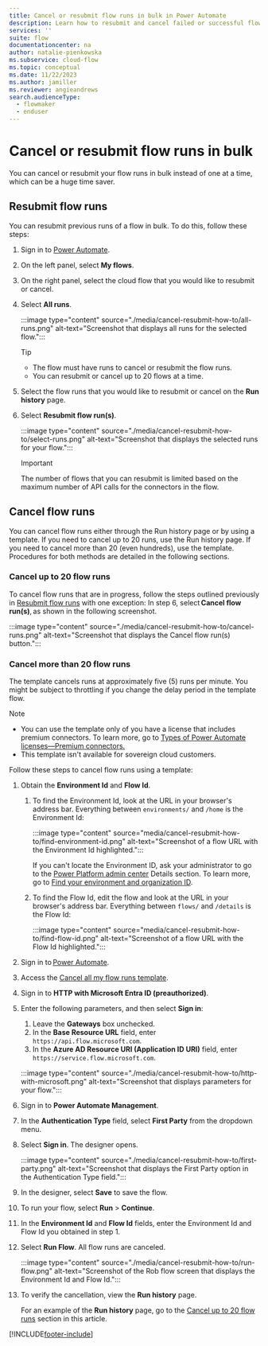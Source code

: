 ```yaml
---
title: Cancel or resubmit flow runs in bulk in Power Automate
description: Learn how to resubmit and cancel failed or successful flow runs in Power Automate.
services: ''
suite: flow
documentationcenter: na
author: natalie-pienkowska
ms.subservice: cloud-flow
ms.topic: conceptual
ms.date: 11/22/2023
ms.author: jamiller
ms.reviewer: angieandrews
search.audienceType: 
  - flowmaker
  - enduser
---
```


# Cancel or resubmit flow runs in bulk

You can cancel or resubmit your flow runs in bulk instead of one at a time, which can be a huge time saver.

## Resubmit flow runs

You can resubmit previous runs of a flow in bulk. To do this, follow these steps:

1. Sign in to [Power Automate](https://make.powerautomate.com).
1. On the left panel, select **My flows**.
1. On the right panel, select the cloud flow that you would like to resubmit or cancel.
1. Select **All runs**.

    :::image type="content" source="./media/cancel-resubmit-how-to/all-runs.png" alt-text="Screenshot that displays all runs for the selected flow.":::

   > [!TIP]
   > - The flow must have runs to cancel or resubmit the flow runs.
   > - You can resubmit or cancel up to 20 flows at a time.

1. Select the flow runs that you would like to resubmit or cancel on the **Run history** page.
1. Select **Resubmit flow run(s)**.

    :::image type="content" source="./media/cancel-resubmit-how-to/select-runs.png" alt-text="Screenshot that displays the selected runs for your flow.":::

   > [!IMPORTANT]
   > The number of flows that you can resubmit is limited based on the maximum number of API calls for the connectors in the flow.

## Cancel flow runs

You can cancel flow runs either through the Run history page or by using a template. If you need to cancel up to 20 runs, use the Run history page. If you need to cancel more than 20 (even hundreds), use the template. Procedures for both methods are detailed in the following sections.

### Cancel up to 20 flow runs

To cancel flow runs that are in progress, follow the steps outlined previously in [Resubmit flow runs](#resubmit-flow-runs) with one exception: In step 6, select **Cancel flow run(s)**, as shown in the following screenshot.

:::image type="content" source="./media/cancel-resubmit-how-to/cancel-runs.png" alt-text="Screenshot that displays the Cancel flow run(s) button.":::

### Cancel more than 20 flow runs

The template cancels runs at approximately five (5) runs per minute. You might be subject to throttling if you change the delay period in the template flow.

> [!NOTE]
> - You can use the template only of you have a license that includes premium connectors. To learn more, go to [Types of Power Automate licenses&mdash;Premium connectors.](/power-platform/admin/power-automate-licensing/types#premium-connectors)
> - This template isn't available for sovereign cloud customers.

Follow these steps to cancel flow runs using a template:

1. Obtain the **Environment Id** and **Flow Id**.

    1. To find the Environment Id, look at the URL in your browser's address bar. Everything between `environments/` and `/home` is the Environment Id:
    
        :::image type="content" source="media/cancel-resubmit-how-to/find-environment-id.png" alt-text="Screenshot of a flow URL with the Environment Id highlighted.":::

        If you can't locate the Environment ID, ask your administrator to go to the [Power Platform admin center](https://admin.powerplatform.microsoft.com/home) Details section. To learn more, go to [Find your environment and organization ID](/power-platform/admin/determine-org-id-name#find-your-environment-and-organization-id).

    1. To find the Flow Id, edit the flow and look at the URL in your browser's address bar. Everything between `flows/` and `/details` is the Flow Id:

        :::image type="content" source="media/cancel-resubmit-how-to/find-flow-id.png" alt-text="Screenshot of a flow URL with the Flow Id highlighted.":::

1. Sign in to [Power Automate](https://make.powerautomate.com).
1. Access the [Cancel all my flow runs template](https://aka.ms/cancelAllMyRunsTemplate).
1. Sign in to **HTTP with Microsoft Entra ID (preauthorized)**.
1. Enter the following parameters, and then select **Sign in**:
    1. Leave the **Gateways** box unchecked.
    1. In the **Base Resource URL** field, enter `https://api.flow.microsoft.com`.
    1. In the **Azure AD Resource URI (Application ID URI)** field, enter `https://service.flow.microsoft.com`.

    :::image type="content" source="./media/cancel-resubmit-how-to/http-with-microsoft.png" alt-text="Screenshot that displays parameters for your flow.":::

1. Sign in to **Power Automate Management**.
1. In the **Authentication Type** field, select **First Party** from the dropdown menu.
1. Select **Sign in**. The designer opens.

    :::image type="content" source="./media/cancel-resubmit-how-to/first-party.png" alt-text="Screenshot that displays the First Party option in the Authentication Type field.":::

1. In the designer, select **Save** to save the flow.
1. To run your flow, select **Run** > **Continue**.
1. In the **Environment Id** and **Flow Id** fields, enter the Environment Id and Flow Id you obtained in step 1.
1. Select **Run Flow**. All flow runs are canceled.  

    :::image type="content" source="./media/cancel-resubmit-how-to/run-flow.png" alt-text="Screenshot of the Rob flow screen that displays the Environment Id and Flow Id.":::

1. To verify the cancellation, view the **Run history** page.

    For an example of the **Run history** page, go to the [Cancel up to 20 flow runs](#cancel-up-to-20-flow-runs) section in this article.

 
[!INCLUDE[footer-include](includes/footer-banner.md)]
